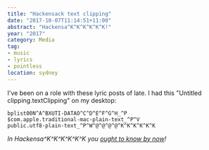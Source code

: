 ```yaml
---
title: "Hackensack text clipping"
date: "2017-10-07T11:14:51+11:00"
abstract: "Hackensa^K^K^K^K^K^K!"
year: "2017"
category: Media
tag:
- music
- lyrics
- pointless
location: sydney
---
```

I've been on a role with these lyric posts of late. I had this "Untitled clipping.textClipping" on my desktop:

	bplist00N^A^BXUTI-DATAO^C^D^E^F^G^H_^P
	$com.apple.traditional-mac-plain-text_^P^V
	public.utf8-plain-text_^P^W^@^@^@^@^K^K^K^K^K^K

*In Hackensa^K^K^K^K^K^K you [ought to know by now]!*

[ought to know by now]: https://billyjoel.com/song/movin-out/

